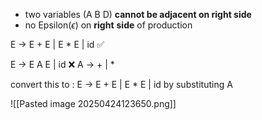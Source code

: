 - two variables (A B D) **cannot be adjacent on right side**
- no Epsilon($\epsilon$) on **right** **side** of production

E -> E + E | E * E | id ✅

E -> E A E | id 
❌
A -> + | * 

convert this to : E -> E + E | E * E | id by substituting A 

![[Pasted image 20250424123650.png]]
